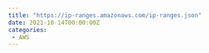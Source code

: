 ```yaml
---
title: "https://ip-ranges.amazonaws.com/ip-ranges.json"
date: 2021-10-14T00:00:00Z
categories:
 - AWS
---
```

